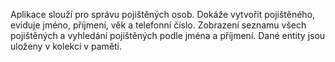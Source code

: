 Aplikace slouží pro správu pojištěných osob. Dokáže vytvořit pojištěného, eviduje jméno, příjmení, věk a telefonní číslo. Zobrazení seznamu všech pojištěných a vyhledání pojištěných podle jména a příjmení. Dané entity jsou uloženy v kolekci v paměti.
